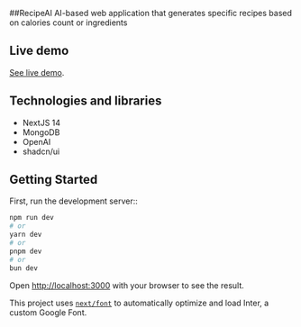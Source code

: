 ##RecipeAI
AI-based web application that generates specific recipes based on calories count or ingredients

## Live demo

[See live demo](https://recipe-ai-dusky.vercel.app/).

## Technologies and libraries

- NextJS 14
- MongoDB
- OpenAI
- shadcn/ui

## Getting Started

First, run the development server::

```bash
npm run dev
# or
yarn dev
# or
pnpm dev
# or
bun dev
```

Open [http://localhost:3000](http://localhost:3000) with your browser to see the result.

This project uses [`next/font`](https://nextjs.org/docs/basic-features/font-optimization) to automatically optimize and load Inter, a custom Google Font.
